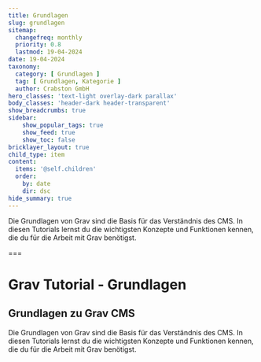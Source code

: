 ```yaml
---
title: Grundlagen
slug: grundlagen
sitemap:
  changefreq: monthly
  priority: 0.8
  lastmod: 19-04-2024
date: 19-04-2024
taxonomy:
  category: [ Grundlagen ]
  tag: [ Grundlagen, Kategorie ]
  author: Crabston GmbH
hero_classes: 'text-light overlay-dark parallax'
body_classes: 'header-dark header-transparent'
show_breadcrumbs: true
sidebar:
	show_popular_tags: true
	show_feed: true
	show_toc: false
bricklayer_layout: true
child_type: item
content:
  items: '@self.children'
  order:
    by: date
    dir: dsc
hide_summary: true
---
```


Die Grundlagen von Grav sind die Basis für das Verständnis des CMS. In diesen Tutorials lernst du die wichtigsten Konzepte und Funktionen kennen, die du für die Arbeit mit Grav benötigst.

===

# Grav Tutorial - Grundlagen
## Grundlagen zu Grav CMS

Die Grundlagen von Grav sind die Basis für das Verständnis des CMS. In diesen Tutorials lernst du die wichtigsten Konzepte und Funktionen kennen, die du für die Arbeit mit Grav benötigst.
